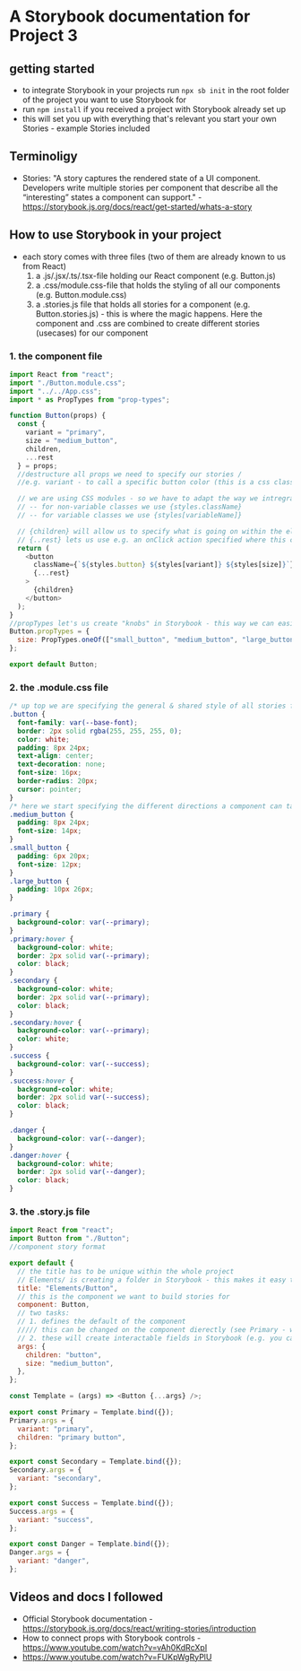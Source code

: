# A Storybook documentation for Project 3

## getting started

- to integrate Storybook in your projects run `npx sb init` in the root folder of the project you want to use Storybook for
- run `npm install` if you received a project with Storybook already set up
- this will set you up with everything that's relevant you start your own Stories - example Stories included

## Terminoligy

- Stories: "A story captures the rendered state of a UI component. Developers write multiple stories per component that describe all the “interesting” states a component can support." - https://storybook.js.org/docs/react/get-started/whats-a-story

## How to use Storybook in your project

- each story comes with three files (two of them are already known to us from React)
  1. a .js/.jsx/.ts/.tsx-file holding our React component (e.g. Button.js)
  2. a .css/module.css-file that holds the styling of all our components (e.g. Button.module.css)
  3. a .stories.js file that holds all stories for a component (e.g. Button.stories.js) - this is where the magic happens. Here the component and .css are combined to create different stories (usecases) for our component

### 1. the component file

```js
import React from "react";
import "./Button.module.css";
import "../../App.css";
import * as PropTypes from "prop-types";

function Button(props) {
  const {
    variant = "primary",
    size = "medium_button",
    children,
    ...rest
  } = props;
  //destructure all props we need to specify our stories /
  //e.g. variant - to call a specific button color (this is a css class) or size (another css class)

  // we are using CSS modules - so we have to adapt the way we intregrate css classes in our code.
  // -- for non-variable classes we use {styles.className}
  // -- for variable classes we use {styles[variableName]}

  // {children} will allow us to specify what is going on within the elements tags - this way we can change the button text later on
  // {..rest} lets us use e.g. an onClick action specified where this component is implemented
  return (
    <button
      className={`${styles.button} ${styles[variant]} ${styles[size]}`}
      {...rest}
    >
      {children}
    </button>
  );
}
//propTypes let's us create "knobs" in Storybook - this way we can easily change e.g. the size of the element using radio selectors within the Storybook UI
Button.propTypes = {
  size: PropTypes.oneOf(["small_button", "medium_button", "large_button"]),
};

export default Button;
```

### 2. the .module.css file

```css
/* up top we are specifying the general & shared style of all stories for this component */
.button {
  font-family: var(--base-font);
  border: 2px solid rgba(255, 255, 255, 0);
  color: white;
  padding: 8px 24px;
  text-align: center;
  text-decoration: none;
  font-size: 16px;
  border-radius: 20px;
  cursor: pointer;
}
/* here we start specifying the different directions a component can take, e.g. sizes & colors */
.medium_button {
  padding: 8px 24px;
  font-size: 14px;
}
.small_button {
  padding: 6px 20px;
  font-size: 12px;
}
.large_button {
  padding: 10px 26px;
}

.primary {
  background-color: var(--primary);
}
.primary:hover {
  background-color: white;
  border: 2px solid var(--primary);
  color: black;
}
.secondary {
  background-color: white;
  border: 2px solid var(--primary);
  color: black;
}
.secondary:hover {
  background-color: var(--primary);
  color: white;
}
.success {
  background-color: var(--success);
}
.success:hover {
  background-color: white;
  border: 2px solid var(--success);
  color: black;
}

.danger {
  background-color: var(--danger);
}
.danger:hover {
  background-color: white;
  border: 2px solid var(--danger);
  color: black;
}
```

### 3. the .story.js file

```js
import React from "react";
import Button from "./Button";
//component story format

export default {
  // the title has to be unique within the whole project
  // Elements/ is creating a folder in Storybook - this makes it easy to organize the stories you have build
  title: "Elements/Button",
  // this is the component we want to build stories for
  component: Button,
  // two tasks:
  // 1. defines the default of the component
  ///// this can be changed on the component dierectly (see Primary - which is changing the children element)
  // 2. these will create interactable fields in Storybook (e.g. you can change the text on the button within the Storybook UI)
  args: {
    children: "button",
    size: "medium_button",
  },
};

const Template = (args) => <Button {...args} />;

export const Primary = Template.bind({});
Primary.args = {
  variant: "primary",
  children: "primary button",
};

export const Secondary = Template.bind({});
Secondary.args = {
  variant: "secondary",
};

export const Success = Template.bind({});
Success.args = {
  variant: "success",
};

export const Danger = Template.bind({});
Danger.args = {
  variant: "danger",
};
```

## Videos and docs I followed

- Official Storybook documentation - https://storybook.js.org/docs/react/writing-stories/introduction
- How to connect props with Storybook controls - https://www.youtube.com/watch?v=vAh0KdRcXpI
- https://www.youtube.com/watch?v=FUKpWgRyPlU
